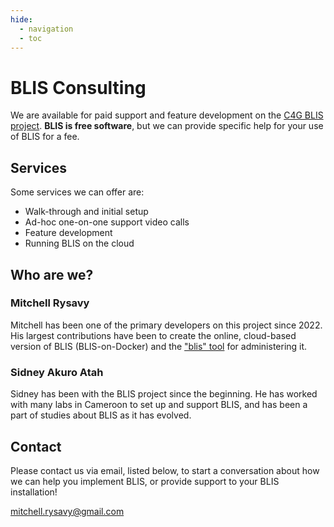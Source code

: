 ```yaml
---
hide:
  - navigation
  - toc
---
```


# BLIS Consulting

We are available for paid support and feature development on the [C4G BLIS project](https://blis.cc.gatech.edu/). **BLIS is free software**, but we can provide specific help for your use of BLIS for a fee.

## Services

Some services we can offer are:

* Walk-through and initial setup
* Ad-hoc one-on-one support video calls
* Feature development
* Running BLIS on the cloud

## Who are we?

### Mitchell Rysavy

Mitchell has been one of the primary developers on this project since 2022. His largest contributions have been to create the online, cloud-based version of BLIS (BLIS-on-Docker) and the ["blis" tool](https://github.com/C4G/blis-cloud-cli) for administering it.

### Sidney Akuro Atah

Sidney has been with the BLIS project since the beginning. He has worked with many labs in Cameroon to set up and support BLIS, and has been a part of studies about BLIS as it has evolved.

## Contact

Please contact us via email, listed below, to start a conversation about how we can help you implement BLIS, or provide support to your BLIS installation!

[mitchell.rysavy@gmail.com](mailto:mitchell.rysavy@gmail.com)
